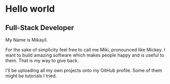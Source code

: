 <!--
**MCodes96/MCodes96** is a ✨ _special_ ✨ repository because its `README.md` (this file) appears on your GitHub profile.

Here are some ideas to get you started:

- 🔭 I’m currently working on ...
- 🌱 I’m currently learning ...
- 👯 I’m looking to collaborate on ...
- 🤔 I’m looking for help with ...
- 💬 Ask me about ...
- 📫 How to reach me: ...
- 😄 Pronouns: ...
- ⚡ Fun fact: ...
-->

# Hello world
## Full-Stack Developer

My Name is Mikayil.

For the sake of simplicity feel free to call me Miki, pronounced like Mickey.
I want to build amazing software which makes people happy and is useful to them.
That is my way to give back.

I'll be uploading all my own projects onto my GitHub profile.
Some of them might be tutorials I tried.
